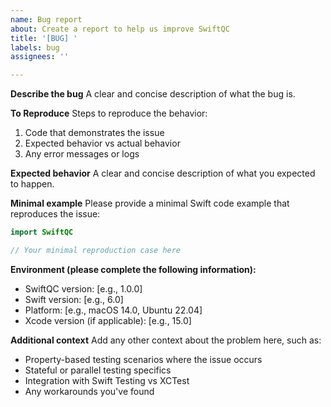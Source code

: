 ```yaml
---
name: Bug report
about: Create a report to help us improve SwiftQC
title: '[BUG] '
labels: bug
assignees: ''

---
```


**Describe the bug**
A clear and concise description of what the bug is.

**To Reproduce**
Steps to reproduce the behavior:
1. Code that demonstrates the issue
2. Expected behavior vs actual behavior
3. Any error messages or logs

**Expected behavior**
A clear and concise description of what you expected to happen.

**Minimal example**
Please provide a minimal Swift code example that reproduces the issue:

```swift
import SwiftQC

// Your minimal reproduction case here
```

**Environment (please complete the following information):**
- SwiftQC version: [e.g., 1.0.0]
- Swift version: [e.g., 6.0]
- Platform: [e.g., macOS 14.0, Ubuntu 22.04]
- Xcode version (if applicable): [e.g., 15.0]

**Additional context**
Add any other context about the problem here, such as:
- Property-based testing scenarios where the issue occurs
- Stateful or parallel testing specifics
- Integration with Swift Testing vs XCTest
- Any workarounds you've found 